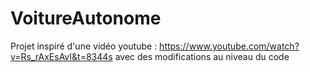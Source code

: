 # VoitureAutonome
Projet inspiré d'une vidéo youtube : https://www.youtube.com/watch?v=Rs_rAxEsAvI&t=8344s avec des modifications au niveau du code 
